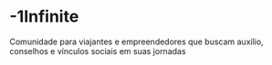 # -1Infinite
  Comunidade para viajantes e empreendedores que buscam auxílio, conselhos e vínculos sociais em suas jornadas 
